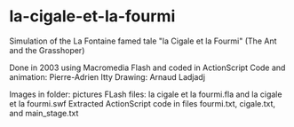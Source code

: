 # la-cigale-et-la-fourmi
Simulation of the La Fontaine famed tale "la Cigale et la Fourmi" (The Ant and the Grasshoper)

Done in 2003 using Macromedia Flash and coded in ActionScript
Code and animation: Pierre-Adrien Itty
Drawing: Arnaud Ladjadj

Images in folder: pictures
FLash files: la cigale et la fourmi.fla and la cigale et la fourmi.swf 
Extracted ActionScript code in files fourmi.txt, cigale.txt, and main_stage.txt

